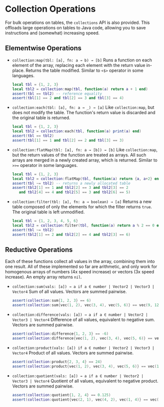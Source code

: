 # Collection Operations

For bulk operations on tables, the `collections` API is also provided. This offloads large operations on tables to Java code, allowing you to save instructions and (somewhat) increasing speed.

## Elementwise Operations

* `collection:map(tbl: [a], fn: a → b) → [b]`
  Runs a function on each element of the array, replacing each element with the return value in-place. Returns the table modified. Similar to `<$>` operator in some languages.
  ```lua
  local tbl = {1, 2, 3}
  local tbl2 = collection:map(tbl, function(a) return a + 1 end)
  assert(tbl == tbl2) -- reference equality
  assert(tbl[1] == 2 and tbl[2] == 3 and tbl[3] == 4)
  ```
* `collection:each(tbl: [a], fn: a → _) → [a]`
  Like `collection:map`, but does not modify the table. The function's return value is discarded and the original table is returned.
  ```lua
  local tbl = {1, 2, 3}
  local tbl2 = collection:each(tbl, function(a) print(a) end)
  assert(tbl == tbl2)
  assert(tbl[1] == 1 and tbl[2] == 2 and tbl[3] == 3)
  ```
* `collection:flatMap(tbl: [a], fn: a → [b]) → [b]`
  Like `collection:map`, but the return values of the function are treated as arrays. All such arrays are merged in a newly created array, which is returned. Similar to `>>=` operator in some languages.
  ```lua
  local tbl = {1, 2, 3}
  local tbl2 = collection:flatMap(tbl, function(a) return {a, a+2} end)
  assert(tbl ~= tbl2) -- returns a newly allocated table
  assert(tbl2[1] == 1 and tbl2[2] == 3 and tbl2[3] == 2
     and tbl2[4] == 4 and tbl2[5] == 3 and tbl2[6] == 5)
  ```
* `collection:filter(tbl: [a], fn: a → boolean) → [a]`
  Returns a new table composed of only the elements for which the filter returns `true`. The original table is left unmodified.
  ```lua
  local tbl = {1, 2, 3, 4, 5, 6}
  local tbl2 = collection:filter(tbl, function(a) return a % 2 == 0 end)
  assert(tbl ~= tbl2)
  assert(tbl2[1] == 2 and tbl2[2] == 4 and tbl2[3] == 6)
  ```

## Reductive Operations

Each of these functions collect all values in the array, combining them into one result. All of these implemented so far are arithmetic, and only work for homogenous arrays of numbers (4x speed increase) or vectors (3x speed increase). An empty array returns `nil`.

* `collection:sum(vals: [a]) → a if a ∈ number | Vector2 | Vector3 | Vector4`
  Sum of all values. Vectors are summed pairwise.
  ```lua
  assert(collection:sum{1, 2, 3} == 6)
  assert(collection:sum{vec(1, 2), vec(3, 4), vec(5, 6)} == vec(9, 12))
  ```
* `collection:difference(vals: [a]) → a if a ∈ number | Vector2 | Vector3 | Vector4`
  Difference of all values, equivalent to negative sum. Vectors are summed pairwise.
  ```lua
  assert(collection:difference{1, 2, 3} == -6)
  assert(collection:difference{vec(1, 2), vec(3, 4), vec(5, 6)} == vec(-9, -12))
  ```
* `collection:product(vals: [a]) if a ∈ number | Vector2 | Vector3 | Vector4`
  Product of all values. Vectors are summed pairwise.
  ```lua
  assert(collection:product{2, 3, 4} == 24)
  assert(collection:product{vec(1, 2), vec(3, 4), vec(5, 6)} == vec(15, 48))
  ```
* `collection:quotient(vals: [a]) → a if a ∈ number | Vector2 | Vector3 | Vector4`
  Quotient of all values, equivalent to negative product. Vectors are summed pairwise.
  ```lua
  assert(collection:quotient{1, 2, 4} == 0.125)
  assert(collection:quotient{vec(2, 1), vec(4, 2), vec(1, 4)} == vec(0.125, 0.125))
  ```
